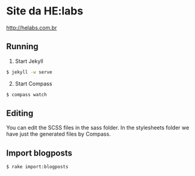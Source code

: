 Site da HE:labs
==============

http://helabs.com.br

## Running

1. Start Jekyll
```sh
$ jekyll -w serve
```

2. Start Compass
```sh
$ compass watch
```

## Editing

You can edit the SCSS files in the sass folder.
In the stylesheets folder we have just the generated files by Compass.

## Import blogposts
```sh
$ rake import:blogposts
```